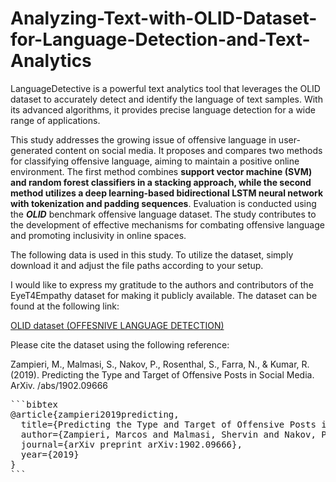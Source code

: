 # Analyzing-Text-with-OLID-Dataset-for-Language-Detection-and-Text-Analytics
LanguageDetective is a powerful text analytics tool that leverages the OLID dataset to accurately detect and identify the language of text samples. With its advanced algorithms, it provides precise language detection for a wide range of applications.


This study addresses the growing issue of offensive language in user-generated content on social media. It proposes and compares two methods for classifying offensive language, aiming to maintain a positive online environment. The first method combines **support vector machine (SVM) and random forest classifiers in a stacking approach, while the second method utilizes a deep learning-based bidirectional LSTM neural network with tokenization and padding sequences**. Evaluation is conducted using the ***OLID*** benchmark offensive language dataset. The study contributes to the development of effective mechanisms for combating offensive language and promoting inclusivity in online spaces.

The following data is used in this study. To utilize the dataset, simply download it and adjust the file paths according to your setup.

I would like to express my gratitude to the authors and contributors of the EyeT4Empathy dataset for making it publicly available. The dataset can be found at the following link:

[OLID dataset (OFFESNIVE LANGUAGE DETECTION)]([https://doi.org/10.1038/s41597-022-01862-w](https://arxiv.org/abs/1902.09666))

Please cite the dataset using the following reference:

Zampieri, M., Malmasi, S., Nakov, P., Rosenthal, S., Farra, N., & Kumar, R. (2019). Predicting the Type and Target of Offensive Posts in Social Media. ArXiv. /abs/1902.09666

<pre>
```bibtex
@article{zampieri2019predicting,
  title={Predicting the Type and Target of Offensive Posts in Social Media},
  author={Zampieri, Marcos and Malmasi, Shervin and Nakov, Preslav and Rosenthal, Sara and Farra, Noura and Kumar, Ritesh},
  journal={arXiv preprint arXiv:1902.09666},
  year={2019}
}
```
</pre>
